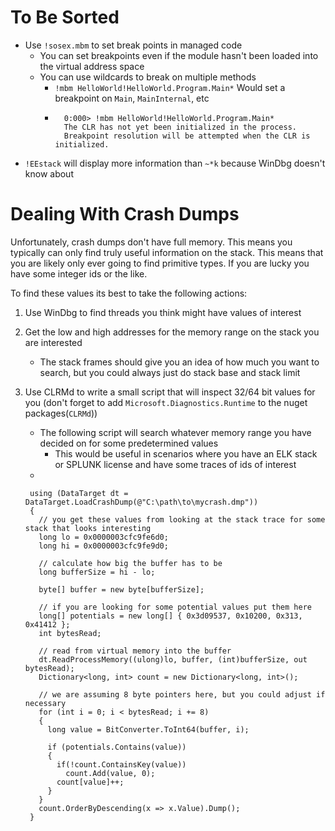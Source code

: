 # To Be Sorted
- Use `!sosex.mbm` to set break points in managed code
  - You can set breakpoints even if the module hasn't been loaded into the virtual address space
  - You can use wildcards to break on multiple methods
    - `!mbm HelloWorld!HelloWorld.Program.Main*` Would set a breakpoint on `Main`, `MainInternal`, etc
    - 
            0:000> !mbm HelloWorld!HelloWorld.Program.Main*
            The CLR has not yet been initialized in the process.
            Breakpoint resolution will be attempted when the CLR is initialized.
- `!EEstack` will display more information than `~*k` because WinDbg doesn't know about 

# Dealing With Crash Dumps
Unfortunately, crash dumps don't have full memory. This means you typically can only find truly useful information
on the stack. This means that you are likely only ever going to find primitive types. If you are lucky you have some
integer ids or the like. 

To find these values its best to take the following actions:
1. Use WinDbg to find threads you think might have values of interest
1. Get the low and high addresses for the memory range on the stack you are interested
   - The stack frames should give you an idea of how much you want to search, but you could always just do stack base and stack limit
1. Use CLRMd to write a small script that will inspect 32/64 bit values for you (don't forget to add `Microsoft.Diagnostics.Runtime` to the nuget packages(`CLRMd`))
     - The following script will search whatever memory range you have decided on for some predetermined values
       - This would be useful in scenarios where you have an ELK stack or SPLUNK license and have some traces of ids of interest
     - 

        using (DataTarget dt = DataTarget.LoadCrashDump(@"C:\path\to\mycrash.dmp"))
        {
          // you get these values from looking at the stack trace for some stack that looks interesting
          long lo = 0x0000003cfc9fe6d0;
          long hi = 0x0000003cfc9fe9d0;
          
          // calculate how big the buffer has to be
          long bufferSize = hi - lo;

          byte[] buffer = new byte[bufferSize];
          
          // if you are looking for some potential values put them here
          long[] potentials = new long[] { 0x3d09537, 0x10200, 0x313, 0x41412 };
          int bytesRead;
          
          // read from virtual memory into the buffer
          dt.ReadProcessMemory((ulong)lo, buffer, (int)bufferSize, out bytesRead);
          Dictionary<long, int> count = new Dictionary<long, int>();
          
          // we are assuming 8 byte pointers here, but you could adjust if necessary
          for (int i = 0; i < bytesRead; i += 8)
          {
            long value = BitConverter.ToInt64(buffer, i);

            if (potentials.Contains(value))
            {
              if(!count.ContainsKey(value))
                count.Add(value, 0);
              count[value]++;
            }
          }
          count.OrderByDescending(x => x.Value).Dump();
        }
